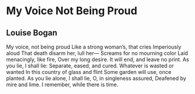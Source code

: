 # My Voice Not Being Proud
## Louise Bogan
My voice, not being proud
Like a strong woman’s, that cries
Imperiously aloud
That death disarm her, lull her—
Screams for no mourning color
Laid menacingly, like fire,
Over my long desire.
It will end, and leave no print.
As you lie, I shall lie:
Separate, eased, and cured.
Whatever is wasted or wanted
In this country of glass and flint
Some garden will use, once planted.
As you lie alone, I shall lie,
O, in singleness assured,
Deafened by mire and lime.
I remember, while there is time.